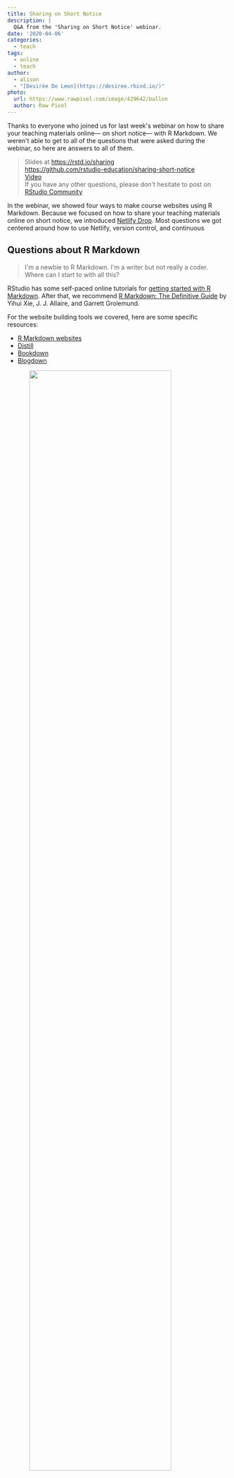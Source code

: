 ```yaml
---
title: Sharing on Short Notice
description: |
  Q&A from the 'Sharing on Short Notice' webinar.
date: '2020-04-06'
categories:
  - teach
tags:
  - online
  - teach
author: 
  - alison
  - "[Desirée De Leon](https://desiree.rbind.io/)"
photo:
  url: https://www.rawpixel.com/image/429642/ballon
  author: Raw Pixel
---
```


Thanks to everyone who joined us for last week's webinar on how to share your teaching materials online&mdash;
on short notice&mdash;
with R Markdown. We weren't able to get to all of the questions that were asked during the webinar, so here are answers to all of them. 

> <i class="far fa-images"></i> Slides at <https://rstd.io/sharing><br> 
> <i class="fab fa-github"></i> <https://github.com/rstudio-education/sharing-short-notice><br>
> <i class="fas fa-play-circle"></i> [Video](https://resources.rstudio.com/webinars/sharing-on-short-notice-how-to-get-your-materials-online-with-r-markdown)<br>
> <i class="fas fa-question-circle"></i> If you have any other questions, please don't hesitate to post on [RStudio Community](https://community.rstudio.com/t/sharing-on-short-notice-how-to-get-your-materials-online-with-r-markdown-webinar-follow-up/59131)

In the webinar, we showed four ways to make course websites using R Markdown. Because we focused on how to share your teaching materials online on short notice, we introduced [Netlify Drop](https://app.netlify.com/drop). Most questions we got centered around how to use Netlify, version control, and continuous 

## Questions about R Markdown

> I'm a newbie to R Markdown. I'm a writer but not really a coder. Where can I start to with all this?

RStudio has some self-paced online tutorials for [getting started with R Markdown](https://rmarkdown.rstudio.com/lesson-1.html). After that, we recommend [R Markdown: The Definitive Guide](https://bookdown.org/yihui/rmarkdown/) by Yihui Xie, J. J. Allaire, and Garrett Grolemund.

For the website building tools we covered, here are some specific resources:

+ [R Markdown websites](https://bookdown.org/yihui/rmarkdown/rmarkdown-site.html)
+ [Distill](https://rstudio.github.io/distill/)
+ [Bookdown](https://bookdown.org/yihui/bookdown/)
+ [Blogdown](https://bookdown.org/yihui/blogdown/)

<img src="mtsalsa.jpg" width="80%" style="display: block; margin: auto;" />


## Questions about using Netlify

> Can you change the name of the Netlify link (while keeping the Netlify subdomain)?

Yes! By default, Netlify provides you a sometimes amusing, [random Netlify subdomain](https://rstudio-education.github.io/sharing-short-notice/#80). See [this slide](https://rstudio-education.github.io/sharing-short-notice/#131) for how to change your site name, keeping the Netlify domain `*___*.netlify.com`. 

<iframe src="https://rstudio-education.github.io/sharing-short-notice/images/netlify-domain.mp4" width="672" height="400px"></iframe>

> Can you choose a web address for Netlify?

Yes! The Netlify docs contain instructions for setting up [custom domains](https://docs.netlify.com/domains-https/custom-domains/).

> Any preferences between using Netlify vs. Travis-ci for continuous integration?

I use Netlify mainly for [continuous deployment](https://docs.netlify.com/site-deploys/create-deploys/#deploy-with-git). This means that I connect Netlify to a Git repository and the two things- my source files and my website- are kept in sync. Then every time I commit and push changes to Git, my updated website automatically deploys without me having to remember to [update my site](https://rstudio-education.github.io/sharing-short-notice/#83).

For blogdown websites, this workflow is particularly nice because Netlify can use Hugo to build my site from my source files, but I still need to [serve the site locally](https://bookdown.org/yihui/blogdown/workflow.html) first because Netlify does not know R.

Travis does know R, so we typically use that for [continuous integration](https://github.com/rstudio-education/stat545/blob/master/.travis.yml) of other R Markdown outputs like bookdown as with the [Stat545 website](https://stat545.com/). 

Lately, [many users](https://ropenscilabs.github.io/actions_sandbox/) are testing out [GitHub Actions](https://github.com/features/actions) with R Markdown-based sites with success. For example, [Emil Hvitfeldt](https://www.hvitfeldt.me/blog/bookdown-netlify-github-actions/) wrote up some great instructions for using GitHub Actions with Netlify for a bookdown book. Similarly, here are some instructions for using GitHub Actions with a [blogdown website](https://github.com/r-lib/actions/tree/master/examples#build-blogdown-site), which is in place for the [tidyverse.org site](https://github.com/tidyverse/tidyverse.org).


> Can you make a private site using Netlify for free?

No, [site passwords](https://www.netlify.com/pricing/#teams) are not in Netlify's free tier.

## Questions about bookdown

> Can bookdown export to PDF or Word docs as well as HTML?

Yes- the bookdown package enables several different [output formats](https://bookdown.org/yihui/bookdown/output-formats.html). We focused on only one of the HTML output formats: the [GitBook style](https://bookdown.org/yihui/bookdown/html.html#gitbook-style).

> I tried the Netlify Drop and worked great. I tried afterward to link it to the respective GitHub repository, but when it tried to build it I got an error. I used the build command `npm run build`, and the directory `_book`.

Netlify cannot build your book for you- your bookdown book needs to be [built](https://bookdown.org/yihui/bookdown/get-started.html) with the bookdown R package in RStudio. When you use Netlify, you don’t use a build command at all, but you should change the publish directory to the `_book/` sub folder.

## Questions about blogdown

> Is it waaaaaay simpler to use Blogdown? 

No.

> Why does signing up to Netlify using a version control account make your life easier?


> What should I do if I want to update the blogdown theme? 

First, I [do not recommend](https://rstudio-education.github.io/sharing-short-notice/#148) updating your blogdown theme while teaching a course. Ask me how I know.

<iframe src="https://rstudio-education.github.io/sharing-short-notice/#148" width="672" height="400px"></iframe>

But, if you must update an already installed theme like for example [`"gcushen/hugo-academic"`](https://github.com/gcushen/hugo-academic), use:


```r
blogdown::install_theme("gcushen/hugo-academic", 
                        force = TRUE, 
                        update_config = FALSE,
                        theme_example = FALSE)
```

Then, I would look at the new example site, now located in `themes/hugo-academic/exampleSite`. First, look at the site configuration files (`config.toml` plus any `.toml` files in `defaults/_config`) and update manually. You'll also want to look at the YAML in the updated example site to see if that changed as well. 


> It is possible to deploy a blogdown site, not in Netlify, but in Github?

Yes it is [possible](https://bookdown.org/yihui/blogdown/github-pages.html).

## Questions about "behind the scenes"

> How did you make such neat screen recordings? They were great for teaching!

Desirée made the videos in the webinar using a Mac OSX app called [Kap](https://getkap.co/), an [open-source screen recorder](https://github.com/wulkano/kap). Here is an example video, which shows how to use the ["Deploy to Netlify" button](https://rstudio-education.github.io/sharing-short-notice/#150) we demoed from this [GitHub `README`](https://github.com/apreshill/share-blogdown#share-blogdown):

<iframe src="https://rstudio-education.github.io/sharing-short-notice/images/deploy-button.mp4" width="672" height="400px"></iframe>

In the Kap app preferences, we selected "Highlight clicks", which creates that circle halo around the cursor when you click on the screen (you can see it about 7 seconds in to the video above). She also [magnified the mouse pointer](https://support.apple.com/guide/mac-help/magnify-the-mouse-pointer-mchlp2920/mac) by changing an OS-specific setting before recording.

